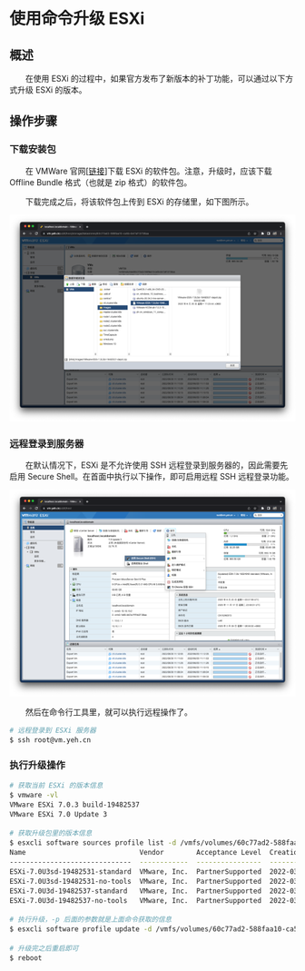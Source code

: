 # 使用命令升级 ESXi
## 概述
&emsp;&emsp;在使用 ESXi 的过程中，如果官方发布了新版本的补丁功能，可以通过以下方式升级 ESXi 的版本。

## 操作步骤
### 下载安装包
&emsp;&emsp;在 VMWare 官网[[链接](https://customerconnect.vmware.com/cn/group/vmware/evalcenter?p=free-esxi8)]下载 ESXi 的软件包。注意，升级时，应该下载 Offline Bundle 格式（也就是 zip 格式）的软件包。

&emsp;&emsp;下载完成之后，将该软件包上传到 ESXi 的存储里，如下图所示。

![](./assets/upgrade_01.png)

### 远程登录到服务器
&emsp;&emsp;在默认情况下，ESXi 是不允许使用 SSH 远程登录到服务器的，因此需要先启用 Secure Shell。在首面中执行以下操作，即可启用远程 SSH 远程登录功能。

![](./assets/upgrade_02.png)

&emsp;&emsp;然后在命令行工具里，就可以执行远程操作了。

```bash
# 远程登录到 ESXi 服务器
$ ssh root@vm.yeh.cn
```

### 执行升级操作

```bash
# 获取当前 ESXi 的版本信息
$ vmware -vl
VMware ESXi 7.0.3 build-19482537
VMware ESXi 7.0 Update 3

# 获取升级包里的版本信息
$ esxcli software sources profile list -d /vmfs/volumes/60c77ad2-588faa10-ca5b-b47af13738aa/Images/VMware-ESXi-7.0U3d-19482537-depot.zip
Name                            Vendor        Acceptance Level  Creation Time        Modification Time
------------------------------  ------------  ----------------  -------------------  -----------------
ESXi-7.0U3sd-19482531-standard  VMware, Inc.  PartnerSupported  2022-03-29T00:00:00  2022-03-29T00:00:00
ESXi-7.0U3sd-19482531-no-tools  VMware, Inc.  PartnerSupported  2022-03-29T00:00:00  2022-03-11T13:53:29
ESXi-7.0U3d-19482537-standard   VMware, Inc.  PartnerSupported  2022-03-29T00:00:00  2022-03-29T00:00:00
ESXi-7.0U3d-19482537-no-tools   VMware, Inc.  PartnerSupported  2022-03-29T00:00:00  2022-03-11T15:01:02

# 执行升级，-p 后面的参数就是上面命令获取的信息
$ esxcli software profile update -d /vmfs/volumes/60c77ad2-588faa10-ca5b-b47af13738aa/Images/VMware-ESXi-7.0U3d-19482537-depot.zip -p ESXi-7.0U3d-19482537-standard

# 升级完之后重启即可
$ reboot
```